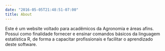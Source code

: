 ```yaml
---
date: "2016-05-05T21:48:51-07:00"
title: About
---
```


Este é um website voltado para acadêmicos da Agronomia e áreas afins. Possui como finalidade fornecer e ensinar comandos básicos da linguagem estatística R, de forma a capacitar profissionais e facilitar o aprendizado deste software.
